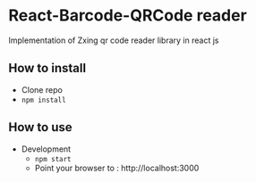 # React-Barcode-QRCode reader

Implementation of Zxing qr code reader library in react js

## How to install

- Clone repo
- `npm install`

## How to use

- Development
  - `npm start`
  - Point your browser to : http://localhost:3000

